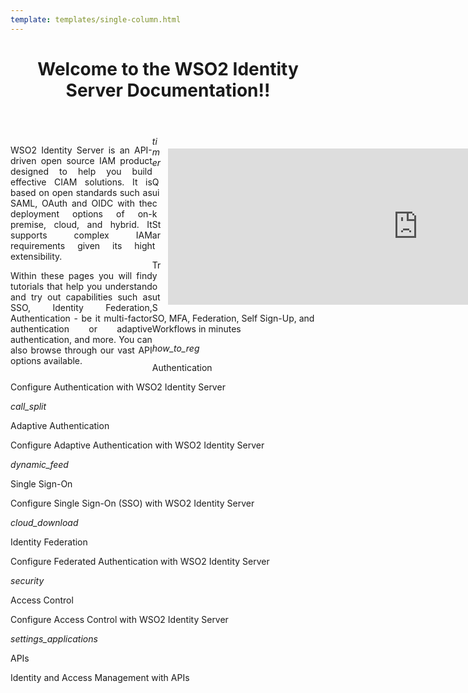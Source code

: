 ```yaml
--- 
template: templates/single-column.html 
---
```


<link href="https://wso2.cachefly.net/wso2/sites/all/fonts/docs/flUhRq6tzZclQEJ-Vdg-IuiaDsNcIhQ8tQ.woff2" rel="stylesheet" />
<div>
    <header>
        <h1>Welcome to the WSO2 Identity Server Documentation!!</h1>
    </header>
    <div class="md-main .md-content" style="float:left; width: 45%;  text-align:justify; max-height:100%; ">
        <p>WSO2 Identity Server is an API-driven open source IAM product designed to help you build effective CIAM solutions. It is based on open standards such as SAML, OAuth and OIDC with the deployment options of on-premise, cloud, and hybrid. It supports complex IAM requirements given its high extensibility.</p>
        <p>Within these pages you will find tutorials that help you understand and try out capabilities such as SSO, Identity Federation, Authentication - be it multi-factor authentication or adaptive authentication, and more. You can also browse through our vast API options available. </p>
    </div>
    <div class="md-main .md-content " style="float:right; width: 55%; align:right;  flex-shrink: 0;min-width: 40%; max-height: 100%; max-width:50%; margin-left:10px; margin-top:20px">
        <iframe width="800" height="250" src="https://www.youtube.com/embed/QUlcGOOdXU8" frameborder="0" allow="accelerometer; autoplay; encrypted-media; gyroscope; picture-in-picture" allowfullscreen></iframe>
    </div>
    <div>
        <div class="content">
            <!-- begin card -->
            <div class="card-wrapper">
                <div class="card" onclick="location.href='get-started/quick-start-guide';">
                    <div class="line"></div>
                    <div class="icon">
                        <i class="material-icons md-36">timer</i>
                    </div>
                    <div class="card-content">
                        <p class="title">Quick Start</p>
                        <a href="http://www.google.com"></a>
                        <p class="hint">Try out SSO, MFA, Federation, Self Sign-Up, and Workflows in minutes</p>
                    </div>
                </div>
            </div>
            <!-- end card -->
            <!-- begin card -->
            <div class="card-wrapper">
                <div class="card" onclick="location.href='learn/logging-in-to-your-application-via-identity-server-using-facebook-credentials';">
                    <div class="line"></div>
                    <div class="icon">
                        <i class="material-icons md-36">how_to_reg</i>
                    </div>
                    <div class="card-content">
                        <p class="title">Authentication</p>
                        <p class="hint">Configure Authentication with WSO2 Identity Server</p>
                    </div>
                </div>
            </div>
            <!-- end card -->
            <!-- begin card -->
            <div class="card-wrapper">
                <div class="card" onclick="location.href='learn/adaptive-authentication/';">
                    <div class="line"></div>
                    <div class="icon">
                        <i class="material-icons md-36">call_split</i>
                    </div>
                    <div class="card-content">
                        <p class="title">Adaptive Authentication</p>
                        <p class="hint">Configure Adaptive Authentication with WSO2 Identity Server</p>
                    </div>
                </div>
            </div>
            <!-- end card -->
            <!-- start card -->
            <div class="card-wrapper">
                <div class="card" onclick="location.href='learn/single-sign-on/';">
                    <div class="line"></div>
                    <div class="icon">
                        <i class="material-icons md-36">dynamic_feed</i>
                    </div>
                    <div class="card-content">
                        <p class="title">Single Sign-On</p>
                        <p class="hint">Configure Single Sign-On (SSO) with WSO2 Identity Server</p>
                    </div>
                </div>
            </div>
            <!-- end card -->
        </div>
        <div class="content flex-wrap">
            <!-- begin card -->
            <div class="card-wrapper">
                <div class="card" onclick="location.href='learn/identity-federation/';">
                    <div class="line"></div>
                    <div class="icon">
                        <i class="material-icons md-36">cloud_download</i>
                    </div>
                    <div class="card-content">
                        <p class="title">Identity Federation</p>
                        <p class="hint">Configure Federated Authentication with WSO2 Identity Server</p>
                    </div>
                </div>
            </div>
            <!-- end card -->
            <!-- begin card -->
            <div class="card-wrapper">
                <div class="card" onclick="location.href='learn/access-control/';">
                    <div class="line"></div>
                    <div class="icon">
                        <i class="material-icons md-36">security</i>
                    </div>
                    <div class="card-content">
                        <p class="title">Access Control</p>
                        <p class="hint">Configure Access Control with WSO2 Identity Server</p>
                    </div>
                </div>
            </div>
            <!-- end card -->
            <!-- begin card -->
            <div class="card-wrapper">
                <div class="card" onclick="location.href='develop/calling-admin-services/';">
                    <div class="line"></div>
                    <div class="icon">
                        <i class="material-icons md-36">settings_applications</i>
                    </div>
                    <div class="card-content">
                        <p class="title">APIs</p>
                        <p class="hint">Identity and Access Management with APIs</p>
                    </div>
                </div>
            </div>
            <!-- end card -->
            <!-- card for connectors -->
            <!-- end card -->
        </div>
    </div>
</div>
